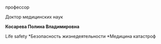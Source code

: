 профессор

Доктор медицинских наук

**Косарева Полина Владимировна**

Life safety
	*Безопасность жизнедеятельности
	*Медицина катастроф